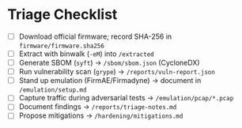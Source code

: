 # Triage Checklist

- [ ] Download official firmware; record SHA-256 in `firmware/firmware.sha256`
- [ ] Extract with binwalk (`-eM`) into `/extracted`
- [ ] Generate SBOM (`syft`) → `/sbom/sbom.json` (CycloneDX)
- [ ] Run vulnerability scan (`grype`) → `/reports/vuln-report.json`
- [ ] Stand up emulation (FirmAE/Firmadyne) → document in `/emulation/setup.md`
- [ ] Capture traffic during adversarial tests → `/emulation/pcap/*.pcap`
- [ ] Document findings → `/reports/triage-notes.md`
- [ ] Propose mitigations → `/hardening/mitigations.md`
